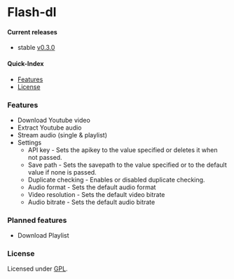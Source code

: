 # Flash-dl

#### Current releases

* stable [v0.3.0](https://github.com/di48l069/Flash-dl/releases/tag/v0.3.0)

#### Quick-Index 

+ [Features](#features)
+ [License](#license)

### Features <a name="features"></a>
* Download Youtube video
* Extract Youtube audio
* Stream audio (single & playlist)
* Settings
  * API key - Sets the apikey to the value specified or deletes it when not passed.
  * Save path - Sets the savepath to the value specified or to the default value if none is passed.
  * Duplicate checking - Enables or disabled duplicate checking.
  * Audio format - Sets the default audio format
  * Video resolution - Sets the default video bitrate
  * Audio bitrate - Sets the default audio bitrate
  
### Planned features
* Download Playlist

### License <a name="license"></a>

Licensed under [GPL](https://github.com/di48l069/Flash-dl/blob/master/LICENSE). 
